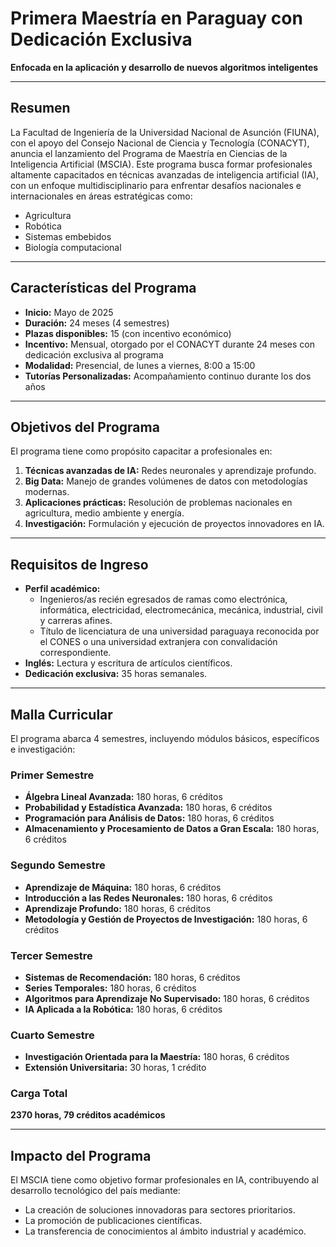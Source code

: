 # Primera Maestría en Paraguay con Dedicación Exclusiva  
**Enfocada en la aplicación y desarrollo de nuevos algoritmos inteligentes**

---

## Resumen  
La Facultad de Ingeniería de la Universidad Nacional de Asunción (FIUNA), con el apoyo del Consejo Nacional de Ciencia y Tecnología (CONACYT), anuncia el lanzamiento del Programa de Maestría en Ciencias de la Inteligencia Artificial (MSCIA). Este programa busca formar profesionales altamente capacitados en técnicas avanzadas de inteligencia artificial (IA), con un enfoque multidisciplinario para enfrentar desafíos nacionales e internacionales en áreas estratégicas como:  
- Agricultura  
- Robótica  
- Sistemas embebidos  
- Biología computacional  

---

## Características del Programa  
- **Inicio:** Mayo de 2025  
- **Duración:** 24 meses (4 semestres)  
- **Plazas disponibles:** 15 (con incentivo económico)  
- **Incentivo:** Mensual, otorgado por el CONACYT durante 24 meses con dedicación exclusiva al programa  
- **Modalidad:** Presencial, de lunes a viernes, 8:00 a 15:00  
- **Tutorías Personalizadas:** Acompañamiento continuo durante los dos años  

---

## Objetivos del Programa  
El programa tiene como propósito capacitar a profesionales en:  
1. **Técnicas avanzadas de IA:** Redes neuronales y aprendizaje profundo.  
2. **Big Data:** Manejo de grandes volúmenes de datos con metodologías modernas.  
3. **Aplicaciones prácticas:** Resolución de problemas nacionales en agricultura, medio ambiente y energía.  
4. **Investigación:** Formulación y ejecución de proyectos innovadores en IA.  

---

## Requisitos de Ingreso  
- **Perfil académico:**  
  - Ingenieros/as recién egresados de ramas como electrónica, informática, electricidad, electromecánica, mecánica, industrial, civil y carreras afines.  
  - Título de licenciatura de una universidad paraguaya reconocida por el CONES o una universidad extranjera con convalidación correspondiente.  
- **Inglés:** Lectura y escritura de artículos científicos.  
- **Dedicación exclusiva:** 35 horas semanales.  

---

## Malla Curricular  
El programa abarca 4 semestres, incluyendo módulos básicos, específicos e investigación:  

### Primer Semestre  
- **Álgebra Lineal Avanzada:** 180 horas, 6 créditos  
- **Probabilidad y Estadística Avanzada:** 180 horas, 6 créditos  
- **Programación para Análisis de Datos:** 180 horas, 6 créditos  
- **Almacenamiento y Procesamiento de Datos a Gran Escala:** 180 horas, 6 créditos  

### Segundo Semestre  
- **Aprendizaje de Máquina:** 180 horas, 6 créditos  
- **Introducción a las Redes Neuronales:** 180 horas, 6 créditos  
- **Aprendizaje Profundo:** 180 horas, 6 créditos  
- **Metodología y Gestión de Proyectos de Investigación:** 180 horas, 6 créditos  

### Tercer Semestre  
- **Sistemas de Recomendación:** 180 horas, 6 créditos  
- **Series Temporales:** 180 horas, 6 créditos  
- **Algoritmos para Aprendizaje No Supervisado:** 180 horas, 6 créditos  
- **IA Aplicada a la Robótica:** 180 horas, 6 créditos  

### Cuarto Semestre  
- **Investigación Orientada para la Maestría:** 180 horas, 6 créditos  
- **Extensión Universitaria:** 30 horas, 1 crédito  

### Carga Total  
**2370 horas, 79 créditos académicos**  

---

## Impacto del Programa  
El MSCIA tiene como objetivo formar profesionales en IA, contribuyendo al desarrollo tecnológico del país mediante:  
- La creación de soluciones innovadoras para sectores prioritarios.  
- La promoción de publicaciones científicas.  
- La transferencia de conocimientos al ámbito industrial y académico.  

